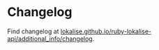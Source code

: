 # Changelog

Find changelog at [lokalise.github.io/ruby-lokalise-api/additional_info/changelog](https://lokalise.github.io/ruby-lokalise-api/additional_info/changelog).

